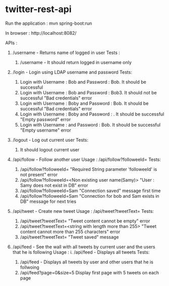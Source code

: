 # twitter-rest-api

Run the application : mvn spring-boot:run

In browser : http://localhost:8082/
 
APIs :

1. /username - Returns name of logged in user
Tests :
    1. /username - It should return logged in username only


2. /login - Login using LDAP username and password
Tests:
    1. Login with Username : Bob and Password : Bob. It should be successful
    2. Login with Username : Bob and Password : Bob3. It should not be successful
        "Bad credentials" error
    3. Login with Username : Boby and Password : Bob. It should be successful
        "Bad credentials" error
    4. Login with Username : Boby and Password : <Empty string>. It should be successful
            "Empty password" error
    5. Login with Username : <Empty string> and Password : Bob. It should be successful
            "Empty username" error
            

3. /logout - Log out current user
Tests:
    1. It should logout current user

4. /api/follow - Follow another user
Usage : /api/follow?followeeId=<another-username>
Tests:
    1. /api/follow?followeeId=<Empty string>
        "Required String parameter 'followeeId' is not present" error
    2. /api/follow?followeeId=<Non existing user name(Samy)>
        "User : Samy does not exist in DB" error
    3. /api/follow?followeeId=Sam
        "Connection saved" message first time
    4. /api/follow?followeeId=Sam
        "Connection for bob and Sam exists in DB" message for next tries


5. /api/tweet - Create new tweet
Usage : /api/tweet?tweetText=<tweet-content>
Tests:
    1. /api/tweet?tweetText=<Empty string>
        "Tweet content cannot be empty" error
    2. /api/tweet?tweetText=<string with length more than 255>
        "Tweet content cannot more than 255 characters" error
    3. /api/tweet?tweetText=<Some stringg>
        "Tweet saved" message

6. /api/feed - See the wall with all tweets by current user and the users that 
he is following
Usage : 
i. /api/feed - Displays all tweets
Tests:
    1. /api/feed - Displays all tweets by user and other users that he is follwoing
    2. /api/feed?page=0&size=5
        Display first page with 5 tweets on each page


